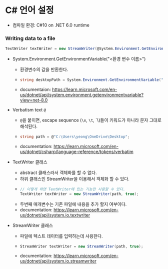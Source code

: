# C# 언어 설정

- 컴파일 환경: C#10 on .NET 6.0 runtime

### Writing data to a file
```C#
TextWriter textWriter = new StreamWriter(@System.Environment.GetEnvironmentVariable("OUTPUT_PATH"), true);
```

- System.Environment.GetEnvironmentVariable("<환경 변수 이름>")
  - 환경변수의 값을 반환한다.
  - ```C#
    string desktopPath = System.Environment.GetEnvironmentVariable("Desktop");
    ```
  -  documentaion: https://learn.microsoft.com/en-us/dotnet/api/system.environment.getenvironmentvariable?view=net-8.0

- Verbatism text `@`
  - `@`을 붙이면, escape sequence (`\n`, `\t`, `\\)들이 키워드가 아니라 문자 그대로 해석된다.
  - ```C#
    string path = @"C:\Users\yeong\OneDrive\Desktop";
    ```
  - documentation: https://learn.microsoft.com/en-us/dotnet/csharp/language-reference/tokens/verbatim


- TextWriter 클래스
  - abstract 클래스라서 객체화를 할 수 없다.
  - 하위 클래스인 StreamWriter을 이용해서 객체화 할 수 있다.
  - ```C#
    // 이렇게 하면 TextWriter에 있는 기능만 사용할 수 있다.
    TextWriter textWriter = new StreamWriter(path, true);
    ```
  - 두번째 매개변수는 기존 파일에 내용을 추가 할지 여부이다.
  - documentation: https://learn.microsoft.com/en-us/dotnet/api/system.io.textwriter

- StreamWriter 클래스
  - 파일에 텍스트 데이터를 입력하는데 사용한다.
  - ```C#
    StreamWriter textWriter = new StreamWriter(path, true);
    ```
  - documentation: https://learn.microsoft.com/en-us/dotnet/api/system.io.streamwriter
